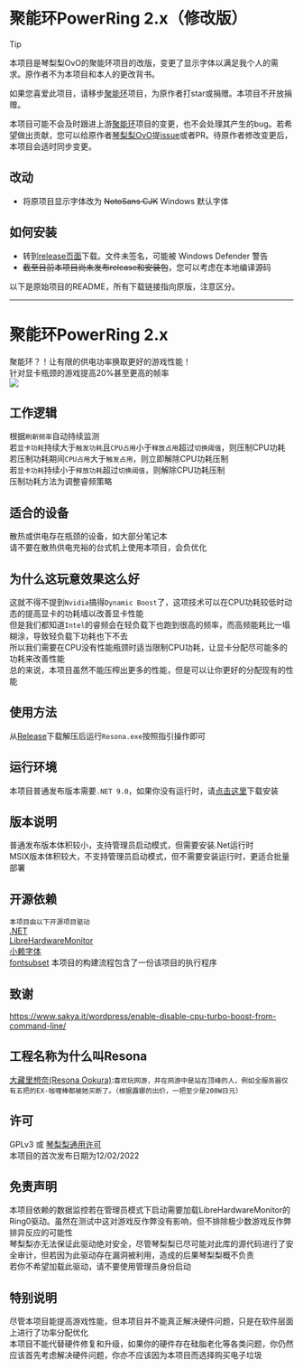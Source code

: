 # 聚能环PowerRing 2.x（修改版）

> [!TIP]
> 本项目是琴梨梨OvO的聚能环项目的改版，变更了显示字体以满足我个人的需求。原作者不为本项目和本人的更改背书。
>
> 如果您喜爱此项目，请移步[聚能环](https://github.com/GlacierLab/PowerRing)项目，为原作者打star或捐赠。本项目不开放捐赠。
>
> 本项目可能不会及时跟进上游[聚能环](https://github.com/GlacierLab/PowerRing)项目的变更，也不会处理其产生的bug。若希望做出贡献，您可以给原作者[琴梨梨OvO](https://github.com/qinlili23333)提[issue](https://github.com/GlacierLab/PowerRing/issues)或者PR。待原作者修改变更后，本项目会适时同步变更。

## 改动

- 将原项目显示字体改为 ~~NotoSans CJK~~ Windows 默认字体

## 如何安装

- 转到[release页面](https://github.com/darrindeyoung791/PowerRing_Modified/releases)下载。文件未签名，可能被 Windows Defender 警告
- ~~截至目前本项目尚未发布release和安装包~~，您可以考虑在本地编译源码


以下是原始项目的README，所有下载链接指向原版，注意区分。

---

# 聚能环PowerRing 2.x

聚能环？！让有限的供电功率换取更好的游戏性能！  
针对显卡瓶颈的游戏提高20%甚至更高的帧率  
[![](https://get.microsoft.com/images/en-us%20dark.svg)](https://apps.microsoft.com/detail/9N8BLRHH6JTV?mode=direct)  

## 工作逻辑

根据`刷新频率`自动持续监测  
若`显卡功耗`持续大于`触发功耗`且`CPU占用`小于`释放占用`超过`切换阈值`，则压制CPU功耗  
若压制功耗期间`CPU占用`大于`触发占用`，则立即解除CPU功耗压制  
若`显卡功耗`持续小于`释放功耗`超过`切换阈值`，则解除CPU功耗压制  
压制功耗方法为调整睿频策略  

## 适合的设备

散热或供电存在瓶颈的设备，如大部分笔记本  
请不要在散热供电充裕的台式机上使用本项目，会负优化  

## 为什么这玩意效果这么好

这就不得不提到`Nvidia`搞得`Dynamic Boost`了，这项技术可以在CPU功耗较低时动态的提高显卡的功耗墙以改善显卡性能  
但是我们都知道`Intel`的睿频会在轻负载下也跑到很高的频率，而高频能耗比一塌糊涂，导致轻负载下功耗也下不去  
所以我们需要在CPU没有性能瓶颈时适当限制CPU功耗，让显卡分配尽可能多的功耗来改善性能  
总的来说，本项目虽然不能压榨出更多的性能，但是可以让你更好的分配现有的性能  

## 使用方法

从[Release](https://github.com/GlacierLab/PowerRing/releases)下载解压后运行`Resona.exe`按照指引操作即可  

## 运行环境

本项目普通发布版本需要`.NET 9.0`，如果你没有运行时，请[点击这里](https://dotnet.microsoft.com/en-us/download/dotnet/9.0)下载安装  

## 版本说明

普通发布版本体积较小，支持管理员启动模式，但需要安装.Net运行时  
MSIX版本体积较大，不支持管理员启动模式，但不需要安装运行时，更适合批量部署  

## 开源依赖

`本项目由以下开源项目驱动`  
[.NET](https://github.com/dotnet)  
[LibreHardwareMonitor](https://github.com/LibreHardwareMonitor/LibreHardwareMonitor)  
[小赖字体](https://github.com/lxgw/kose-font)  
[fontsubset](https://github.com/821869798/fontsubset) 本项目的构建流程包含了一份该项目的执行程序  

## 致谢

https://www.sakya.it/wordpress/enable-disable-cpu-turbo-boost-from-command-line/  

## 工程名称为什么叫Resona

[大藏里想奈(Resona Ookura)](https://zh.moegirl.org.cn/%E5%A4%A7%E8%97%8F%E9%87%8C%E6%83%B3%E5%A5%88):`喜欢玩网游，并在网游中是站在顶峰的人，例如全服务器仅有五把的EX-咖喱棒都被她买断了。（根据露娜的出价，一把至少是200W日元）`

## 许可

GPLv3 或 [琴梨梨通用许可](https://github.com/qinlili23333/QinliliUniversalLicense)  
本项目的首次发布日期为12/02/2022  

## 免责声明

本项目依赖的数据监控若在管理员模式下启动需要加载LibreHardwareMonitor的Ring0驱动。虽然在测试中这对游戏反作弊没有影响，但不排除极少数游戏反作弊排异反应的可能性  
琴梨梨亦无法保证此驱动绝对安全，尽管琴梨梨已尽可能对此库的源代码进行了安全审计，但若因为此驱动存在漏洞被利用，造成的后果琴梨梨概不负责  
若你不希望加载此驱动，请不要使用管理员身份启动  

## 特别说明

尽管本项目能提高游戏性能，但本项目并不能真正解决硬件问题，只是在软件层面上进行了功率分配优化  
本项目不能代替硬件修复和升级，如果你的硬件存在硅脂老化等各类问题，你仍然应该首先考虑解决硬件问题，你亦不应该因为本项目而选择购买电子垃圾  
